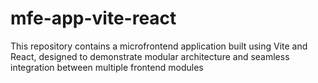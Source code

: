 # mfe-app-vite-react
This repository contains a microfrontend application built using Vite and React, designed to demonstrate modular architecture and seamless integration between multiple frontend modules
